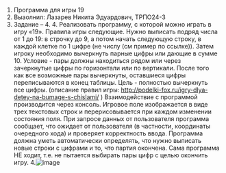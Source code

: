 1) Программа для игры 19
2) Выаолнил: Лазарев Никита Эдуардович, ТРПО24-3
3) Задание – 4. 4.	Реализовать программу, с которой можно играть в игру «19». Правила игры следующие. Нужно выписать подряд числа от 1 до 19: в строчку до 9, а потом начать следующую строку, в каждой клетке по 1 цифре (не числу (см пример по ссылке)). Затем игроку необходимо вычеркнуть парные цифры или дающие в сумме 10. Условие -  пары должны находиться рядом или через зачеркнутые цифры по горизонтали или по вертикали. После того как все возможные пары вычеркнуты, оставшиеся цифры переписываются в конец таблицы. Цель - полностью вычеркнуть все цифры. (описание правил игры: http://podelki-fox.ru/igry-dlya-detey-na-bumage-s-chislami/ )
Взаимодействие с программой производится через консоль. Игровое поле изображается в виде трех текстовых строк и перерисовывается при каждом изменении состояния поля. При запросе данных от пользователя программа сообщает, что ожидает от пользователя (в частности, координаты очередного хода) и проверяет корректность ввода. Программа должна уметь автоматически определять, что нужно выписать новые строки с цифрами и то, что партия окончена. Сама программа НЕ ходит, т.е. не пытается выбирать пары цифр с целью окончить игру.
4.![image](https://github.com/user-attachments/assets/eba012e4-0525-4f8d-bd3e-c4e325f2febc)
